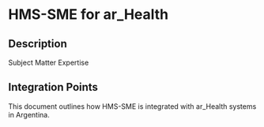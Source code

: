 # HMS-SME for ar_Health

## Description

Subject Matter Expertise

## Integration Points

This document outlines how HMS-SME is integrated with ar_Health systems in Argentina.
